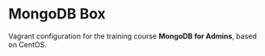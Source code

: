 # MongoDB Box

Vagrant configuration for the training course **MongoDB for Admins**, based on CentOS.
